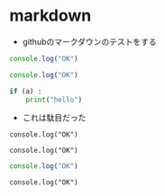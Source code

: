 # markdown

- githubのマークダウンのテストをする

```js
console.log("OK")
```

```ts
console.log("OK")
```

```py
if (a) :
    print("hello")
```

- これは駄目だった

```js:test
console.log("OK")
```

```js: test
console.log("OK")
```

```js : test
console.log("OK")
```

```js,test
console.log("OK")
```
